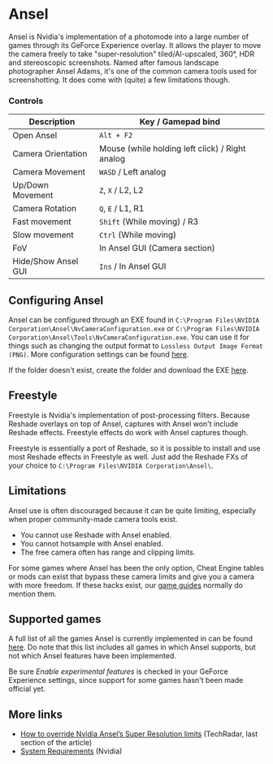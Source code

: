 Ansel
=============

Ansel is Nvidia's implementation of a photomode into a large number of games through its GeForce Experience overlay. It allows the player to move the camera freely to take "super-resolution" tiled/AI-upscaled, 360°, HDR and stereoscopic screenshots. Named after famous landscape photographer Ansel Adams, it's one of the common camera tools used for screenshotting. It does come with (quite) a few limitations though.

### Controls
 
Description | Key / Gamepad bind
-|-
Open Ansel | `Alt + F2`
Camera Orientation | Mouse (while holding left click) / Right analog
Camera Movement | `WASD` / Left analog
Up/Down Movement | `Z`, `X` /  L2, L2
Camera Rotation | `Q`, `E` / L1, R1
Fast movement |  `Shift` (While moving) / R3
Slow movement | `Ctrl` (While moving)
FoV | In Ansel GUI (Camera section) 
Hide/Show Ansel GUI | `Ins` / In Ansel GUI
 
## Configuring Ansel

Ansel can be configured through an EXE found in `C:\Program Files\NVIDIA Corporation\Ansel\NvCameraConfiguration.exe` or `C:\Program Files\NVIDIA Corporation\Ansel\Tools\NvCameraConfiguration.exe`. You can use it for things such as changing the output format to `Lossless Output Image Format (PNG)`. More configuration settings can be found [here](https://www.ubergizmo.com/how-to/use-nvidia-ansel/).

If the folder doesn't exist, create the folder and download the EXE [here](https://nvidia.custhelp.com/app/answers/detail/a_id/4932/~/my-game-ready-driver-no-longer-has-program-files%5Cnvidia-corporation%5Cansel).

## Freestyle

Freestyle is Nvidia's implementation of post-processing filters. Because Reshade overlays on top of Ansel, captures with Ansel won't include Reshade effects. Freestyle effects do work with Ansel captures though. 

Freestyle is essentially a port of Reshade, so it is possible to install and use most Reshade effects in Freestyle as well. Just add the Reshade FXs of your choice to `C:\Program Files\NVIDIA Corporation\Ansel\`.

## Limitations

Ansel use is often discouraged because it can be quite limiting, especially when proper community-made camera tools exist.
 
- You cannot use Reshade with Ansel enabled.
- You cannot hotsample with Ansel enabled.
- The free camera often has range and clipping limits.
 
For some games where Ansel has been the only option, Cheat Engine tables or mods can exist that bypass these camera limits and give you a camera with more freedom. If these hacks exist, our [game guides](../Gameguides.htm) normally do mention them.
 
## Supported games

A full list of all the games Ansel is currently implemented in can be found [here](https://www.nvidia.com/en-us/geforce/geforce-experience/games/). Do note that this list includes all games in which Ansel supports, but not which Ansel features have been implemented. 

Be sure *Enable experimental features* is checked in your GeForce Experience settings, since support for some games hasn't been made official yet.
 
## More links
 
- [How to override Nvidia Ansel’s Super Resolution limits](https://www.techradar.com/how-to/nvidia-ansel-how-to-get-it-and-how-to-use-it) (TechRadar, last section of the article)
- [System Requirements](https://www.nvidia.com/en-us/geforce/geforce-experience/system-requirements) (Nvidia)